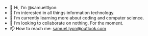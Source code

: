 - 👋 Hi, I’m @samueltlyon
- 👀 I’m interested in all things information technology.
- 🌱 I’m currently learning more about coding and computer science.
- 💞️ I’m looking to collaborate on nothing. For the moment.
- 📫 How to reach me: samuel.lyon@outlook.com

<!---
samueltlyon/samueltlyon is a ✨ special ✨ repository because its `README.md` (this file) appears on your GitHub profile.
You can click the Preview link to take a look at your changes.
--->
